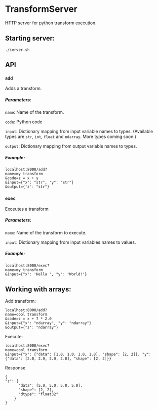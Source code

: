 # TransformServer

HTTP server for python transform execution.


## Starting server:

```
./server.sh
```

## API

### `add`

Adds a transform.

##### Parameters:

`name`: Name of the transform.

`code`: Python code

`input`: Dictionary mapping from input variable names to types. (Available types are `str`, `int`, `float` and `ndarray`. More types coming soon.)

`output`: Dictionary mapping from output variable names to types.

##### Example:

```
localhost:8000/add?
name=my transform
&code=z = x + y
&input={"x": "str", "y": "str"}
&output={'z': "str"}
```

### `exec` 

Exceutes a transform

##### Parameters:

`name`: Name of the transform to execute.

`input`: Dictionary mapping from input variables names to values.


##### Example:

```
localhost:8000/exec?
name=my transform
&input={"x": 'Hello ', "y": 'World!'}
```

## Working with arrays:

Add transform:

```
localhost:8000/add?
name=cool transform
&code=z = x + 7 * 2.0
&input={"x": "ndarray", "y": "ndarray"}
&output={"z": "ndarray"}
```

Execute:

```
localhost:8000/exec?
name=cool transform
&input={"x": {"data": [1.0, 1.0, 1.0, 1.0], "shape": [2, 2]}, "y": {"data": [2.0, 2.0, 2.0, 2.0], "shape": [2, 2]}}
```

Response:
```
{
"z": {
      "data": [5.0, 5.0, 5.0, 5.0],
      "shape": [2, 2],
      "dtype": "float32"
    }
}

```
